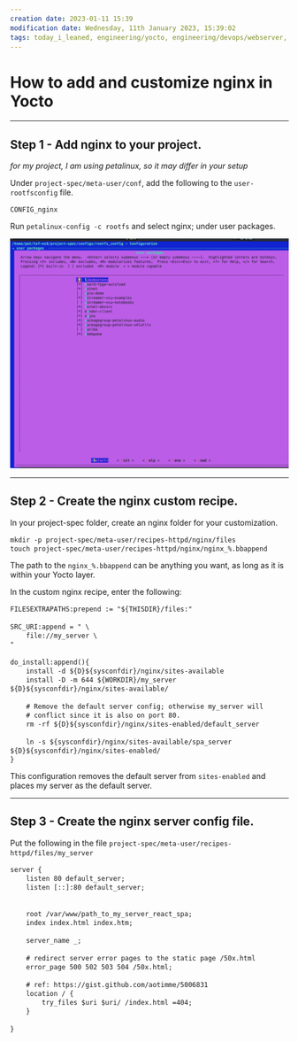 ```yaml
---
creation date: 2023-01-11 15:39
modification date: Wednesday, 11th January 2023, 15:39:02
tags: today_i_leaned, engineering/yocto, engineering/devops/webserver, engineering/embedded/petalinux
---
```


# How to add and customize nginx in Yocto

---
## Step 1 - Add nginx to your project.

_for my project, I am using petalinux, so it may differ in your setup_

Under `project-spec/meta-user/conf`, add the following to the `user-rootfsconfig` file.

```
CONFIG_nginx
```

Run `petalinux-config -c rootfs` and select nginx; under user packages.

![Pasted image 20230111155131](attachments/Pasted%20image%2020230111155131.png)

---
## Step 2 - Create the nginx custom recipe.

In your project-spec folder, create an nginx folder for your customization.

```shell
mkdir -p project-spec/meta-user/recipes-httpd/nginx/files
touch project-spec/meta-user/recipes-httpd/nginx/nginx_%.bbappend
```

The path to the `nginx_%.bbappend` can be anything you want, as long as it is within your Yocto layer.

In the custom nginx recipe, enter the following:

```bitbake
FILESEXTRAPATHS:prepend := "${THISDIR}/files:"
 
SRC_URI:append = " \
	file://my_server \
"

do_install:append(){
	install -d ${D}${sysconfdir}/nginx/sites-available
	install -D -m 644 ${WORKDIR}/my_server ${D}${sysconfdir}/nginx/sites-available/

	# Remove the default server config; otherwise my_server will
	# conflict since it is also on port 80.
	rm -rf ${D}${sysconfdir}/nginx/sites-enabled/default_server

	ln -s ${sysconfdir}/nginx/sites-available/spa_server ${D}${sysconfdir}/nginx/sites-enabled/
}
```

This configuration removes the default server from `sites-enabled` and places my server as the default server.

---
## Step 3 - Create the nginx server config file.

Put the following in the file `project-spec/meta-user/recipes-httpd/files/my_server`

```nginx
server {
    listen 80 default_server;
    listen [::]:80 default_server;


    root /var/www/path_to_my_server_react_spa;
    index index.html index.htm;

    server_name _;

    # redirect server error pages to the static page /50x.html
    error_page 500 502 503 504 /50x.html;

    # ref: https://gist.github.com/aotimme/5006831
    location / {
        try_files $uri $uri/ /index.html =404;
    }

}
```